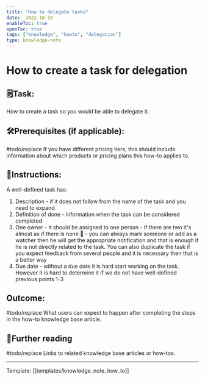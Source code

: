 ```yaml
---
title: "How to delegate tasks"
date:  2022-10-19
enableToc: true
openToc: true
tags: ["knowledge", "howto", "delegation"]
type: knowledge-note
---
```


# How to create a task for delegation

## 🗒️Task:
How to create a task so you would be able to delegate it.

## 🛠️Prerequisites (if applicable): 
#todo/replace If you have different pricing tiers, this should include information about which products or pricing plans this how-to applies to.

## 📝Instructions:
A well-defined task has:

1. Description - if it does not follow from the name of the task and you need to expand
2. Definition of done - information when the task can be considered completed
3. One owner - it should be assigned to one person - if there are two it's almost as if there is none 🙂 - you can always mark someone or add as a watcher then he will get the appropriate notification and that is enough if he is not directly related to the task. You can also duplicate the task if you expect feedback from several people and it is necessary then that is a better way 
4. Due date - without a due date it is hard start working on the task. However it is hard to determine it if we do not have well-defined previous points 1-3

## Outcome:
#todo/replace What users can expect to happen after completing the steps in the how-to knowledge base article.

## 📖Further reading
#todo/replace Links to related knowledge base articles or how-tos.

---
Template: [[templates/knowledge_note_how_to]]